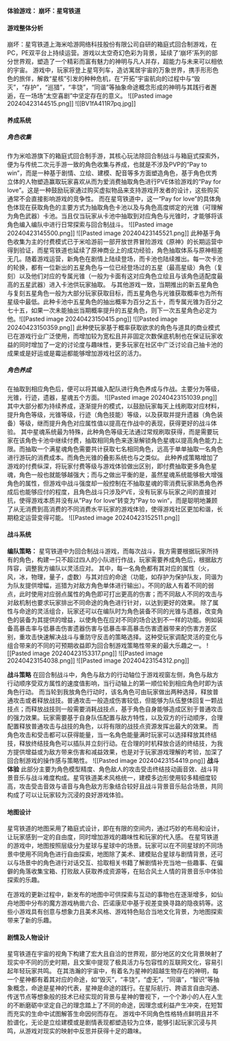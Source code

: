 **体验游戏： 崩坏：星穹铁道**
#### 游戏整体分析
崩坏：星穹铁道上海米哈游网络科技股份有限公司自研的箱庭式回合制游戏，在PC，PE双平台上持续运营。游戏以太空奇幻色彩为背景，延续了‘崩坏’系列的部分世界观，塑造了一个精彩而富有魅力的神明与凡人并存，超能力与未来可以相依的宇宙。
游戏中，玩家将登上星穹列车，造访寓居宇宙的万象世界，携手形形色色的旅伴，解救“星核”引发的种种危机，在“开拓”宇宙航向的过程中与“毁灭”，“存护”，“巡猎”，“丰饶”，“同谐”等抽象命途概念形成的神明与其践行者邂逅，在一场场“太空喜剧”中坚定存在的意义。
![[Pasted image 20240423144515.png]]
![[BV1fA411R7pq.jpg]]

#### 养成系统
##### 角色收集
作为米哈游旗下的箱庭式回合制手游，其核心玩法除回合制战斗与箱庭式探索外，便为与传统二次元手游一致的角色收集与养成，也就是不涉及PVP的“Pay to win”，而是一种基于剧情、立绘、建模、配音等多方面塑造角色，基于角色优秀立体的人物塑造赢取玩家喜欢从而为爱消费抽取角色进行PVE体验游戏的“Pay for love”。这是一种鼓励玩家通过购买虚拟物品来支持游戏开发者的设计，这些购买通常不会直接影响游戏的竞争性。
而在星穹铁道中，这一“Pay for love”的具体角色体现在获取角色的主要方式为抽取角色卡池以及与角色高度绑定的光锥（可理解为角色武器）卡池。当且仅当玩家从卡池中抽取到对应角色与光锥时，才能够将该角色编入编队中进行日常探索与回合制战斗。
![[Pasted image 20240423145500.png]]
![[Pasted image 20240423145521.png]]
此种基于角色收集为主的付费模式已于米哈游前一部开放世界冒险游戏《原神》的长期运营中得到验证，而星穹铁道也延续了原神商业上的成功经验，角色抽取体系与原神相差无几。随着游戏运营，新角色在剧情上陆续登场，而卡池也陆续推出。每一次卡池的轮换，都有一位新出的五星角色与一位已经登场过的五星（最高星级）角色（复刻）以及他们对应的专属光锥（一般为卡面有这对应角色立绘且与该角色适配度最高的五星武器）进入卡池供玩家抽取。
与其他游戏一致，当期推出的新五星角色与复刻五星角色一般为大部分玩家获取目标，而五星角色与光锥获取概率也为所有星级中最低。此种卡池中五星角色的抽出概率为百分之五十，而专属光锥为百分之七十五，如果一次未能抽出当期概率提升的五星角色，则下一次五星角色必定为他。![[Pasted image 20240423150415.png]]
![[Pasted image 20240423150359.png]]
此种使玩家基于概率获取欲求的角色与道具的商业模式已在游戏行业广泛使用，而增加较为宽松且并非固定次数保底机制也在保证玩家收益的同时增加了一定的讨论度与趣味性，更多玩家在社区中广泛讨论自己抽卡池的成果或是好运或是霉运都能够增加游戏社区的活力。

##### 角色养成
在抽取到相应角色后，便可以将其编入配队进行角色养成与作战。主要分为等级，光锥，行迹，遗器，星魂五个方面。
![[Pasted image 20240423151039.png]]
其中大部分都为持续养成，逐渐提升的模式，以鼓励玩家每天上线刷取对应材料，提升角色等级，光锥等级，行迹（角色技能）等级，以及获取并提升遗器（角色装备）等级，继而提升角色对应属性值以提高在作战中的表现，获得更好的战斗体验。
其中星魂系统最为特殊，此种角色等级无法通过常规刷取获得，而是需要玩家在该角色卡池中继续付费，抽取相同角色来逐渐解锁角色星魂以提高角色能力上限。而抽取一个满星魂角色需要共计获取七名相同角色，远高于单单抽取一名角色进行游玩的消费成本。而角色光锥的叠影系统也与之类似。
此种养成策略增加了游戏的付费纵深，将玩家付费等级与游戏体验做出区别，即付费抽取更多角色星魂，角色一般也就能够越强大；而与之做出平衡的是，虽然星魂系统能够极大增强角色的属性，但游戏中战斗强度却一般控制在不抽取星魂的零消费玩家熟悉角色养成后也能够应付的程度，且角色战斗只涉及PVE，没有玩家与玩家之间的直接对抗，使得游戏本质并没有从”Pay for love“转变为”Pay to win“，而是聪明地兼顾了从无消费到高消费的不同消费水平玩家的游戏体验，使得游戏社区更加和谐，长期稳定运营变得可能。
![[Pasted image 20240423152511.png]]

#### 战斗系统
**编队策略：**
星穹铁道中为回合制战斗游戏，而每次战斗，我方需要根据玩家所持有的角色，构建一只不超过四人的小队进行作战，玩家需要养成角色后，根据敌方阵容，调整我方编队以灵活应对。
其中，每一名角色都有其对应的属性（火，风，冰，物理，量子，虚数）与其对应的命途（功能，如存护为保护队友，同谐为为队友提供增幅，巡猎为对敌方角色单体进行输出）。不同的敌人有着不同的弱点，此时使用对应弱点属性的角色即可打出更高的伤害；而不同敌人不同的攻击与对敌机制也要求玩家排出不同命途的角色进行针对，以达到更好的效果。
除了属性与命途的灵活组合，玩家还可以在编队时为角色装备不同的光锥与遗器，改变角色的装备为其提供的增益，以使角色在应对不同的场合达到不一样的功能。例如装备高暴击率与低暴击伤害遗器伤害与低暴击率高暴击伤害遗器带来的伤害方差区别，重攻击快速解决战斗与重防守反击的策略选择。这种受玩家调配灵活的变化与组合带来的不同的可预期收益即为回合制游戏策略性带来的最大乐趣之一。
![[Pasted image 20240423153317.png]]
![[Pasted image 20240423154038.png]]
![[Pasted image 20240423154312.png]]

**战斗策略**
在回合制战斗中，角色与敌方的行动轴位于游戏视窗左侧，角色与敌方行动顺序受双方属性的速度值影响，当行动轴上的第一顺位轮到相应角色时即为该角色行动。
而当轮到我放角色行动时，该名角色可由玩家做出两种选择，释放普通攻击或者释放战技。普通攻击一般造成伤害较低，但能够为队伍整体回复一颗战技点；而释放战技则一般需要消耗战技点，基于角色自身能够造成区别于普通攻击的强力效果。玩家需要基于自身队伍配置与敌方特性，以及双方的行动顺序，合理配置释放普通攻击与战技的角色，以将有限的战技点资源发挥出最大的效果。
而角色攻击和受击都可以获得能量，当一名角色能量满时玩家可以选择释放其终结技，释放终结技角色可以插队并立刻行动。在合理的时机释放合适的终结技，为我方提供增益或为敌方带来伤害和减益效果，也是对于玩家游戏理解的考验，加深了回合制游戏的操作感与策略性。
![[Pasted image 20240423154419.png]]
**战斗体验**
此部分主要为角色模型精度、角色敌人的攻击受击终结技动画音效、战斗背景音乐与战斗难度构成。星穹铁道美术风格统一，建模多边形使用较多精细度较高，攻击受击音效与语音与角色敌方形象结合较好且战斗背景音乐贴合场景，共同构成了可以让玩家较为沉浸的良好游戏体验。

#### 地图设计
星穹铁道的地图采用了箱庭式设计，即在有限的空间内，通过巧妙的布局和设计，让玩家感到一定的自由度，同时增加游戏的趣味性和玩家的代入感。
在星穹铁道的游戏中，地图按照层级分为星球与星球中的场景。玩家可以在不同星球的不同场景中使用不同角色进行自由探索，地图除了美术、建模贴合星球与剧情背景，还可以与场景中的角色进行对话交互、拾取相关书籍了解剧情补充当地一些趣事、在偏僻的角落收集宝箱、打败敌人获取养成资源等，在贴合风土人情的背景音乐中体验探索的乐趣。

在游戏的更新过程中，新发布的地图中可供探索与互动的事物也在逐渐增多，如仙舟地图中分布的魔方游戏枘凿六合、匹诺康尼中基于视差变换寻路的隐夜鸫等。这些小游戏具有创意与想象力且美术风格、游戏特色贴合当地文化背景，为地图探索带来了新的乐趣。

#### 剧情及人物设计
星穹铁道在宇宙的视角下构建了宏大且自洽的世界观，部分地区的文化背景映射了现实中不同的历史时期，且文案中提现了极具活力与包容性的互联网文化，容易引起年轻玩家共鸣。
在其浩瀚的宇宙中，有着名为星神的超越生物存在的神明，每一个星神都有着其对应的命途，如“毁灭”，“丰饶”，“虚无”，“同谐”，“智识”等抽象概念，命途是星神的代表，星神是命途的践行。在星际航行、跨语言自由沟通、传送节点等想象般的技术已经实现的背景与星神的瞥视下，一个个渺小的人在人生的不断磨砺中坚定自己的理念踏上了不同的命途，因理念或利益产生冲突，在短暂而充实的生命中试图解答生命因何而存在。
游戏中不同角色性格特点鲜明且并不脸谱化，无论是立绘建模或是剧情表现都塑造较为立体，能够引起玩家沉浸与共鸣，从游戏对现实的映射中反思并获得十足的趣味。





